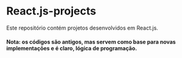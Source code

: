 # React.js-projects
Este repositório contém projetos desenvolvidos em React.js.
#### Nota: os códigos são antigos, mas servem como base para novas implementações e é claro, lógica de programação.
